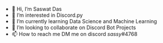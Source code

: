 - 👋 Hi, I’m Saswat Das
- 👀 I’m interested in Discord.py
- 🌱 I’m currently learning Data Science and Machine Learning
- 💞️ I’m looking to collaborate on Discord Bot Projects
- 📫 How to reach me DM me on discord _sassy_#4768

<!---
dassaswat/dassaswat is a ✨ special ✨ repository because its `README.md` (this file) appears on your GitHub profile.
You can click the Preview link to take a look at your changes.
--->
